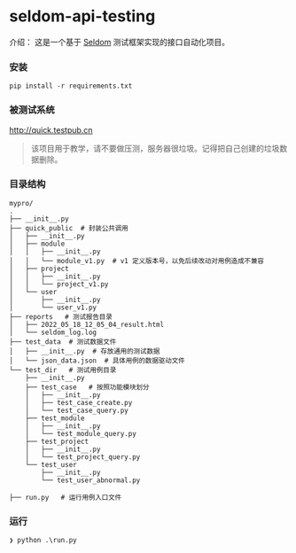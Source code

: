 # seldom-api-testing

介绍： 这是一个基于 [Seldom](https://github.com/SeldomQA/seldom) 测试框架实现的接口自动化项目。

### 安装

```shell
pip install -r requirements.txt
```

### 被测试系统

http://quick.testpub.cn

> 该项目用于教学，请不要做压测，服务器很垃圾。记得把自己创建的垃圾数据删除。


### 目录结构

```shell
mypro/
.
├── __init__.py
├── quick_public  # 封装公共调用
│   ├── __init__.py
│   ├── module
│   │   ├── __init__.py
│   │   └── module_v1.py  # v1 定义版本号，以免后续改动对用例造成不兼容
│   ├── project
│   │   ├── __init__.py
│   │   └── project_v1.py
│   └── user
│       ├── __init__.py
│       └── user_v1.py
├── reports   # 测试报告目录
│   ├── 2022_05_18_12_05_04_result.html
│   └── seldom_log.log
├── test_data  # 测试数据文件
│   ├── __init__.py  # 存放通用的测试数据
│   └── json_data.json  # 具体用例的数据驱动文件
└── test_dir   # 测试用例目录
    ├── __init__.py
    ├── test_case   # 按照功能模块划分
    │   ├── __init__.py
    │   ├── test_case_create.py
    │   └── test_case_query.py
    ├── test_module
    │   ├── __init__.py
    │   └── test_module_query.py
    ├── test_project
    │   ├── __init__.py
    │   └── test_project_query.py
    └── test_user
        ├── __init__.py
        └── test_user_abnormal.py

├── run.py   # 运行用例入口文件
```

### 运行

```shell
❯ python .\run.py
```
